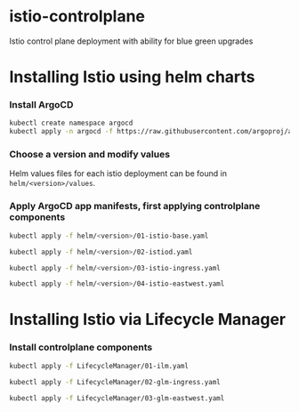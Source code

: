 # istio-controlplane
Istio control plane deployment with ability for blue green upgrades

# Installing Istio using helm charts

### Install ArgoCD
```bash
kubectl create namespace argocd
kubectl apply -n argocd -f https://raw.githubusercontent.com/argoproj/argo-cd/stable/manifests/install.yaml
```

### Choose a version and modify values
Helm values files for each istio deployment can be found in `helm/<version>/values`. 

### Apply ArgoCD app manifests, first applying controlplane components
```bash
kubectl apply -f helm/<version>/01-istio-base.yaml

kubectl apply -f helm/<version>/02-istiod.yaml

kubectl apply -f helm/<version>/03-istio-ingress.yaml

kubectl apply -f helm/<version>/04-istio-eastwest.yaml
```

# Installing Istio via Lifecycle Manager

### Install controlplane components
```bash
kubectl apply -f LifecycleManager/01-ilm.yaml

kubectl apply -f LifecycleManager/02-glm-ingress.yaml

kubectl apply -f LifecycleManager/03-glm-eastwest.yaml
```
